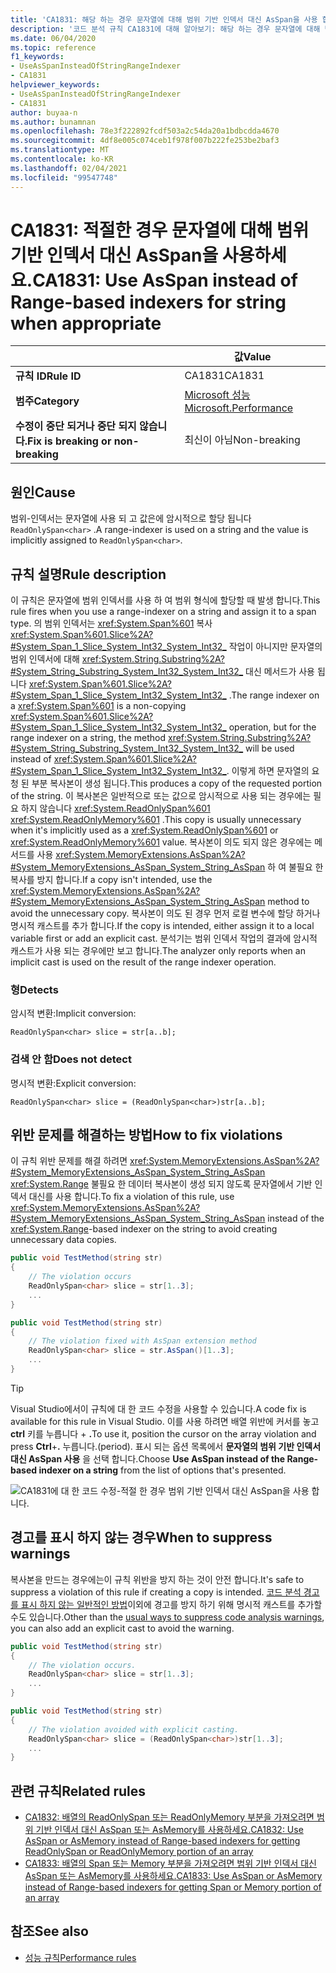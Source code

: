 ```yaml
---
title: 'CA1831: 해당 하는 경우 문자열에 대해 범위 기반 인덱서 대신 AsSpan을 사용 합니다 (코드 분석).'
description: '코드 분석 규칙 CA1831에 대해 알아보기: 해당 하는 경우 문자열에 대해 범위 기반 인덱서 대신 AsSpan을 사용 합니다.'
ms.date: 06/04/2020
ms.topic: reference
f1_keywords:
- UseAsSpanInsteadOfStringRangeIndexer
- CA1831
helpviewer_keywords:
- UseAsSpanInsteadOfStringRangeIndexer
- CA1831
author: buyaa-n
ms.author: bunamnan
ms.openlocfilehash: 78e3f222892fcdf503a2c54da20a1bdbcdda4670
ms.sourcegitcommit: 4df8e005c074ceb1f978f007b222fe253be2baf3
ms.translationtype: MT
ms.contentlocale: ko-KR
ms.lasthandoff: 02/04/2021
ms.locfileid: "99547748"
---
```

# <a name="ca1831-use-asspan-instead-of-range-based-indexers-for-string-when-appropriate"></a><span data-ttu-id="7ca0d-103">CA1831: 적절한 경우 문자열에 대해 범위 기반 인덱서 대신 AsSpan을 사용하세요.</span><span class="sxs-lookup"><span data-stu-id="7ca0d-103">CA1831: Use AsSpan instead of Range-based indexers for string when appropriate</span></span>

| | <span data-ttu-id="7ca0d-104">값</span><span class="sxs-lookup"><span data-stu-id="7ca0d-104">Value</span></span> |
|-|-|
| <span data-ttu-id="7ca0d-105">**규칙 ID**</span><span class="sxs-lookup"><span data-stu-id="7ca0d-105">**Rule ID**</span></span> |<span data-ttu-id="7ca0d-106">CA1831</span><span class="sxs-lookup"><span data-stu-id="7ca0d-106">CA1831</span></span>|
| <span data-ttu-id="7ca0d-107">**범주**</span><span class="sxs-lookup"><span data-stu-id="7ca0d-107">**Category**</span></span> |[<span data-ttu-id="7ca0d-108">Microsoft 성능</span><span class="sxs-lookup"><span data-stu-id="7ca0d-108">Microsoft.Performance</span></span>](performance-warnings.md)|
| <span data-ttu-id="7ca0d-109">**수정이 중단 되거나 중단 되지 않습니다.**</span><span class="sxs-lookup"><span data-stu-id="7ca0d-109">**Fix is breaking or non-breaking**</span></span> |<span data-ttu-id="7ca0d-110">최신이 아님</span><span class="sxs-lookup"><span data-stu-id="7ca0d-110">Non-breaking</span></span>|

## <a name="cause"></a><span data-ttu-id="7ca0d-111">원인</span><span class="sxs-lookup"><span data-stu-id="7ca0d-111">Cause</span></span>

<span data-ttu-id="7ca0d-112">범위-인덱서는 문자열에 사용 되 고 값은에 암시적으로 할당 됩니다 `ReadOnlySpan<char>` .</span><span class="sxs-lookup"><span data-stu-id="7ca0d-112">A range-indexer is used on a string and the value is implicitly assigned to `ReadOnlySpan<char>`.</span></span>

## <a name="rule-description"></a><span data-ttu-id="7ca0d-113">규칙 설명</span><span class="sxs-lookup"><span data-stu-id="7ca0d-113">Rule description</span></span>

<span data-ttu-id="7ca0d-114">이 규칙은 문자열에 범위 인덱서를 사용 하 여 범위 형식에 할당할 때 발생 합니다.</span><span class="sxs-lookup"><span data-stu-id="7ca0d-114">This rule fires when you use a range-indexer on a string and assign it to a span type.</span></span> <span data-ttu-id="7ca0d-115">의 범위 인덱서는 <xref:System.Span%601> 복사 <xref:System.Span%601.Slice%2A?#System_Span_1_Slice_System_Int32_System_Int32_> 작업이 아니지만 문자열의 범위 인덱서에 대해 <xref:System.String.Substring%2A?#System_String_Substring_System_Int32_System_Int32_> 대신 메서드가 사용 됩니다 <xref:System.Span%601.Slice%2A?#System_Span_1_Slice_System_Int32_System_Int32_> .</span><span class="sxs-lookup"><span data-stu-id="7ca0d-115">The range indexer on a <xref:System.Span%601> is a non-copying <xref:System.Span%601.Slice%2A?#System_Span_1_Slice_System_Int32_System_Int32_> operation, but for the range indexer on a string, the method <xref:System.String.Substring%2A?#System_String_Substring_System_Int32_System_Int32_> will be used instead of <xref:System.Span%601.Slice%2A?#System_Span_1_Slice_System_Int32_System_Int32_>.</span></span> <span data-ttu-id="7ca0d-116">이렇게 하면 문자열의 요청 된 부분 복사본이 생성 됩니다.</span><span class="sxs-lookup"><span data-stu-id="7ca0d-116">This produces a copy of the requested portion of the string.</span></span> <span data-ttu-id="7ca0d-117">이 복사본은 일반적으로 또는 값으로 암시적으로 사용 되는 경우에는 필요 하지 않습니다 <xref:System.ReadOnlySpan%601> <xref:System.ReadOnlyMemory%601> .</span><span class="sxs-lookup"><span data-stu-id="7ca0d-117">This copy is usually unnecessary when it's implicitly used as a <xref:System.ReadOnlySpan%601> or <xref:System.ReadOnlyMemory%601> value.</span></span> <span data-ttu-id="7ca0d-118">복사본이 의도 되지 않은 경우에는 메서드를 사용 <xref:System.MemoryExtensions.AsSpan%2A?#System_MemoryExtensions_AsSpan_System_String_AsSpan> 하 여 불필요 한 복사를 방지 합니다.</span><span class="sxs-lookup"><span data-stu-id="7ca0d-118">If a copy isn't intended, use the <xref:System.MemoryExtensions.AsSpan%2A?#System_MemoryExtensions_AsSpan_System_String_AsSpan> method to avoid the unnecessary copy.</span></span> <span data-ttu-id="7ca0d-119">복사본이 의도 된 경우 먼저 로컬 변수에 할당 하거나 명시적 캐스트를 추가 합니다.</span><span class="sxs-lookup"><span data-stu-id="7ca0d-119">If the copy is intended, either assign it to a local variable first or add an explicit cast.</span></span> <span data-ttu-id="7ca0d-120">분석기는 범위 인덱서 작업의 결과에 암시적 캐스트가 사용 되는 경우에만 보고 합니다.</span><span class="sxs-lookup"><span data-stu-id="7ca0d-120">The analyzer only reports when an implicit cast is used on the result of the range indexer operation.</span></span>

### <a name="detects"></a><span data-ttu-id="7ca0d-121">형</span><span class="sxs-lookup"><span data-stu-id="7ca0d-121">Detects</span></span>

<span data-ttu-id="7ca0d-122">암시적 변환:</span><span class="sxs-lookup"><span data-stu-id="7ca0d-122">Implicit conversion:</span></span>

`ReadOnlySpan<char> slice = str[a..b];`

### <a name="does-not-detect"></a><span data-ttu-id="7ca0d-123">검색 안 함</span><span class="sxs-lookup"><span data-stu-id="7ca0d-123">Does not detect</span></span>

<span data-ttu-id="7ca0d-124">명시적 변환:</span><span class="sxs-lookup"><span data-stu-id="7ca0d-124">Explicit conversion:</span></span>

`ReadOnlySpan<char> slice = (ReadOnlySpan<char>)str[a..b];`

## <a name="how-to-fix-violations"></a><span data-ttu-id="7ca0d-125">위반 문제를 해결하는 방법</span><span class="sxs-lookup"><span data-stu-id="7ca0d-125">How to fix violations</span></span>

<span data-ttu-id="7ca0d-126">이 규칙 위반 문제를 해결 하려면 <xref:System.MemoryExtensions.AsSpan%2A?#System_MemoryExtensions_AsSpan_System_String_AsSpan> <xref:System.Range> 불필요 한 데이터 복사본이 생성 되지 않도록 문자열에서 기반 인덱서 대신를 사용 합니다.</span><span class="sxs-lookup"><span data-stu-id="7ca0d-126">To fix a violation of this rule, use <xref:System.MemoryExtensions.AsSpan%2A?#System_MemoryExtensions_AsSpan_System_String_AsSpan> instead of the <xref:System.Range>-based indexer on the string to avoid creating unnecessary data copies.</span></span>

```csharp
public void TestMethod(string str)
{
    // The violation occurs
    ReadOnlySpan<char> slice = str[1..3];
    ...
}
```

```csharp
public void TestMethod(string str)
{
    // The violation fixed with AsSpan extension method
    ReadOnlySpan<char> slice = str.AsSpan()[1..3];
    ...
}
```

> [!TIP]
> <span data-ttu-id="7ca0d-127">Visual Studio에서이 규칙에 대 한 코드 수정을 사용할 수 있습니다.</span><span class="sxs-lookup"><span data-stu-id="7ca0d-127">A code fix is available for this rule in Visual Studio.</span></span> <span data-ttu-id="7ca0d-128">이를 사용 하려면 배열 위반에 커서를 놓고 **ctrl** 키를 누릅니다 + **.**</span><span class="sxs-lookup"><span data-stu-id="7ca0d-128">To use it, position the cursor on the array violation and press **Ctrl**+**.**</span></span> <span data-ttu-id="7ca0d-129">누릅니다.</span><span class="sxs-lookup"><span data-stu-id="7ca0d-129">(period).</span></span> <span data-ttu-id="7ca0d-130">표시 되는 옵션 목록에서 **문자열의 범위 기반 인덱서 대신 AsSpan 사용** 을 선택 합니다.</span><span class="sxs-lookup"><span data-stu-id="7ca0d-130">Choose **Use AsSpan instead of the Range-based indexer on a string** from the list of options that's presented.</span></span>
>
> ![CA1831에 대 한 코드 수정-적절 한 경우 범위 기반 인덱서 대신 AsSpan을 사용 합니다.](media/ca1831_codefix.png)

## <a name="when-to-suppress-warnings"></a><span data-ttu-id="7ca0d-132">경고를 표시 하지 않는 경우</span><span class="sxs-lookup"><span data-stu-id="7ca0d-132">When to suppress warnings</span></span>

<span data-ttu-id="7ca0d-133">복사본을 만드는 경우에는이 규칙 위반을 방지 하는 것이 안전 합니다.</span><span class="sxs-lookup"><span data-stu-id="7ca0d-133">It's safe to suppress a violation of this rule if creating a copy is intended.</span></span> <span data-ttu-id="7ca0d-134">[코드 분석 경고를 표시 하지 않는 일반적인 방법](/visualstudio/code-quality/use-roslyn-analyzers#suppress-violations)이외에 경고를 방지 하기 위해 명시적 캐스트를 추가할 수도 있습니다.</span><span class="sxs-lookup"><span data-stu-id="7ca0d-134">Other than the [usual ways to suppress code analysis warnings](/visualstudio/code-quality/use-roslyn-analyzers#suppress-violations), you can also add an explicit cast to avoid the warning.</span></span>

```csharp
public void TestMethod(string str)
{
    // The violation occurs.
    ReadOnlySpan<char> slice = str[1..3];
    ...
}
```

```csharp
public void TestMethod(string str)
{
    // The violation avoided with explicit casting.
    ReadOnlySpan<char> slice = (ReadOnlySpan<char>)str[1..3];
    ...
}
```

## <a name="related-rules"></a><span data-ttu-id="7ca0d-135">관련 규칙</span><span class="sxs-lookup"><span data-stu-id="7ca0d-135">Related rules</span></span>

- [<span data-ttu-id="7ca0d-136">CA1832: 배열의 ReadOnlySpan 또는 ReadOnlyMemory 부분을 가져오려면 범위 기반 인덱서 대신 AsSpan 또는 AsMemory를 사용하세요.</span><span class="sxs-lookup"><span data-stu-id="7ca0d-136">CA1832: Use AsSpan or AsMemory instead of Range-based indexers for getting ReadOnlySpan or ReadOnlyMemory portion of an array</span></span>](ca1832.md)
- [<span data-ttu-id="7ca0d-137">CA1833: 배열의 Span 또는 Memory 부분을 가져오려면 범위 기반 인덱서 대신 AsSpan 또는 AsMemory를 사용하세요.</span><span class="sxs-lookup"><span data-stu-id="7ca0d-137">CA1833: Use AsSpan or AsMemory instead of Range-based indexers for getting Span or Memory portion of an array</span></span>](ca1833.md)

## <a name="see-also"></a><span data-ttu-id="7ca0d-138">참조</span><span class="sxs-lookup"><span data-stu-id="7ca0d-138">See also</span></span>

- [<span data-ttu-id="7ca0d-139">성능 규칙</span><span class="sxs-lookup"><span data-stu-id="7ca0d-139">Performance rules</span></span>](performance-warnings.md)

